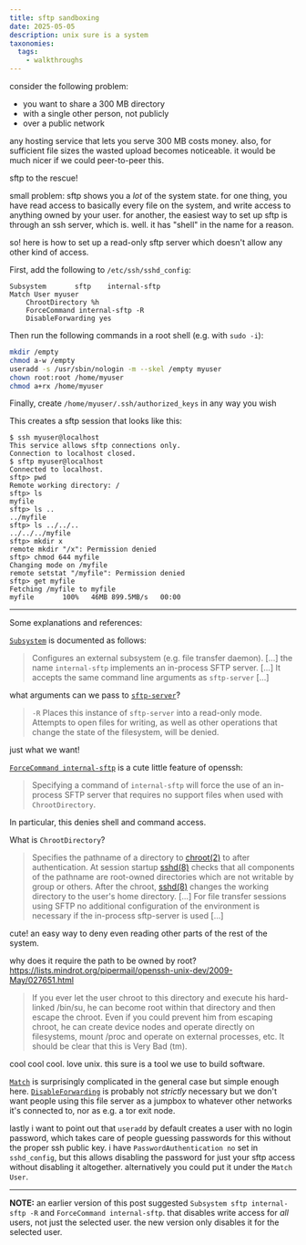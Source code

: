 ```yaml
---
title: sftp sandboxing
date: 2025-05-05
description: unix sure is a system
taxonomies:
  tags:
    - walkthroughs
---
```

consider the following problem:
- you want to share a 300 MB directory
- with a single other person, not publicly
- over a public network

any hosting service that lets you serve 300 MB costs money. also, for sufficient file sizes the wasted upload becomes noticeable. it would be much nicer if we could peer-to-peer this.

sftp to the rescue!

small problem: sftp shows you a *lot* of the system state. for one thing, you have read access to basically every file on the system, and write access to anything owned by your user. for another, the easiest way to set up sftp is through an ssh server, which is. well. it has "shell" in the name for a reason.

so! here is how to set up a read-only sftp server which doesn't allow any other kind of access.

First, add the following to `/etc/ssh/sshd_config`:
```ssh
Subsystem       sftp    internal-sftp
Match User myuser
	ChrootDirectory %h
	ForceCommand internal-sftp -R
	DisableForwarding yes
```
Then run the following commands in a root shell (e.g. with `sudo -i`):
```sh
mkdir /empty
chmod a-w /empty
useradd -s /usr/sbin/nologin -m --skel /empty myuser
chown root:root /home/myuser
chmod a+rx /home/myuser
```
Finally, create `/home/myuser/.ssh/authorized_keys` in any way you wish

This creates a sftp session that looks like this:
```
$ ssh myuser@localhost
This service allows sftp connections only.
Connection to localhost closed.
$ sftp myuser@localhost
Connected to localhost.
sftp> pwd
Remote working directory: /
sftp> ls
myfile
sftp> ls ..
../myfile
sftp> ls ../../..
../../../myfile
sftp> mkdir x
remote mkdir "/x": Permission denied
sftp> chmod 644	myfile
Changing mode on /myfile
remote setstat "/myfile": Permission denied
sftp> get myfile
Fetching /myfile to myfile
myfile       100%   46MB 899.5MB/s   00:00
```
---

Some explanations and references:

[`Subsystem`](https://man.openbsd.org/cgi-bin/man.cgi/OpenBSD-current/man5/sshd_config.5#Subsystem) is documented as follows:
> Configures an external subsystem (e.g. file transfer daemon). [...] the name `internal-sftp` implements an in-process SFTP server. [...] It accepts the same command line arguments as `sftp-server` [...]

what arguments can we pass to [`sftp-server`](https://man.openbsd.org/sftp-server#R)?
> `-R`	Places this instance of `sftp-server` into a read-only mode. Attempts to open files for writing, as well as other operations that change the state of the filesystem, will be denied.

just what we want!

[`ForceCommand internal-sftp`](https://man.openbsd.org/cgi-bin/man.cgi/OpenBSD-current/man5/sshd_config.5#ForceCommand) is a cute little feature of openssh:
> Specifying a command of `internal-sftp` will force the use of an in-process SFTP server that requires no support files when used with `ChrootDirectory`.

In particular, this denies shell and command access.

What is `ChrootDirectory`?
> Specifies the pathname of a directory to [chroot(2)](https://man.openbsd.org/chroot.2) to after authentication. At session startup [sshd(8)](https://man.openbsd.org/sshd.8) checks that all components of the pathname are root-owned directories which are not writable by group or others. After the chroot, [sshd(8)](https://man.openbsd.org/sshd.8) changes the working directory to the user's home directory. [...] For file transfer sessions using SFTP no additional configuration of the environment is necessary if the in-process sftp-server is used [...]

cute! an easy way to deny even reading other parts of the rest of the system.

why does it require the path to be owned by root? <https://lists.mindrot.org/pipermail/openssh-unix-dev/2009-May/027651.html>
> If you ever let the user chroot to this directory and execute his 
hard-linked /bin/su, he can become root within that directory and then 
escape the chroot. Even if you could prevent him from escaping chroot, 
he can create device nodes and operate directly on filesystems, mount 
/proc and operate on external processes, etc. It should be clear that 
this is Very Bad (tm).

cool cool cool. love unix. this sure is a tool we use to build software.

[`Match`](https://man.openbsd.org/cgi-bin/man.cgi/OpenBSD-current/man5/sshd_config.5#Match) is surprisingly complicated in the general case but simple enough here.
[`DisableForwarding`](https://man.openbsd.org/cgi-bin/man.cgi/OpenBSD-current/man5/sshd_config.5#DisableForwarding) is probably not *strictly* necessary but we don't want people using this file server as a jumpbox to whatever other networks it's connected to, nor as e.g. a tor exit node.

lastly i want to point out that `useradd` by default creates a user with no login password, which takes care of people guessing passwords for this without the proper ssh public key. i have `PasswordAuthentication no` set in `sshd_config`, but this allows disabling the password for just your sftp access without disabling it altogether. alternatively you could put it under the `Match User`.

---

**NOTE:** an earlier version of this post suggested `Subsystem sftp internal-sftp -R` and `ForceCommand internal-sftp`. that disables write access for *all* users, not just the selected user. the new version only disables it for the selected user.
